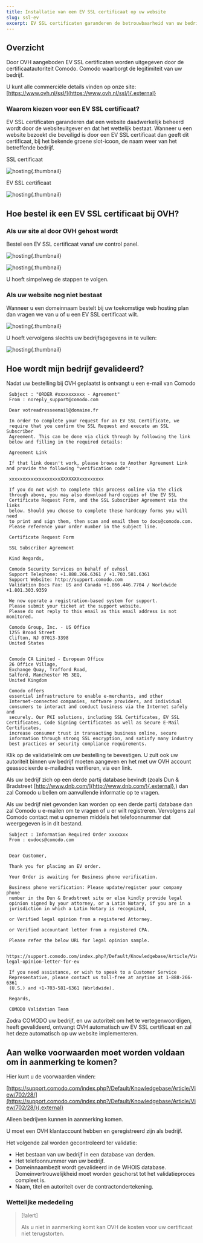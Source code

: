 ```yaml
---
title: Installatie van een EV SSL certificaat op uw website
slug: ssl-ev
excerpt: EV SSL certificaten garanderen de betrouwbaarheid van uw bedrijf en verzekeren gebruikers dat ze veilig aankopen kunnen doen op uw website
---
```



## Overzicht
Door OVH aangeboden EV SSL certificaten worden uitgegeven door de certificaatautoriteit Comodo. Comodo waarborgt de legitimiteit van uw bedrijf.

U kunt alle commerciële details vinden op onze site: [https://www.ovh.nl/ssl/](https://www.ovh.nl/ssl/){.external}


### Waarom kiezen voor een EV SSL certificaat?
EV SSL certificaten garanderen dat een website daadwerkelijk beheerd wordt door de websiteuitgever en dat het wettelijk bestaat. Wanneer u een website bezoekt die beveiligd is door een EV SSL certificaat dan geeft dit certificaat, bij het bekende groene slot-icoon, de naam weer van het betreffende bedrijf.

SSL certificaat


![hosting](images/ssl_non_EV.png){.thumbnail}

EV SSL certificaat


![hosting](images/ssl_EV.png){.thumbnail}


## Hoe bestel ik een EV SSL certificaat bij OVH?

### Als uw site al door OVH gehost wordt
Bestel een EV SSL certificaat vanaf uw control panel.


![hosting](images/step1.png){.thumbnail}


![hosting](images/step2.png){.thumbnail}

U hoeft simpelweg de stappen te volgen.


### Als uw website nog niet bestaat
Wanneer u een domeinnaam bestelt bij uw toekomstige web hosting plan dan vragen we van u of u een EV SSL certificaat wilt.


![hosting](images/step3.png){.thumbnail}

U hoeft vervolgens slechts uw bedrijfsgegevens in te vullen:


![hosting](images/step4.png){.thumbnail}


## Hoe wordt mijn bedrijf gevalideerd?
Nadat uw bestelling bij OVH geplaatst is ontvangt u een e-mail van Comodo

```
 Subject : "ORDER #xxxxxxxxxx - Agreement"
 From : noreply_support@comodo.com
 
 Dear votreadresseemail@domaine.fr
 
 In order to complete your request for an EV SSL Certificate, we
 require that you confirm the SSL Request and execute an SSL Subscriber
 Agreement. This can be done via click through by following the link
 below and filling in the required details:
 
 Agreement Link
 
 If that link doesn't work, please browse to Another Agreement Link and provide the following "verification code":
 
 xxxxxxxxxxxxxxxxxxxXXXXXXXxxxxxxxxx
 
 If you do not wish to complete this process online via the click
 through above, you may also download hard copies of the EV SSL
 Certificate Request Form, and the SSL Subscriber Agreement via the links
 below. Should you choose to complete these hardcopy forms you will need
 to print and sign them, then scan and email them to docs@comodo.com.
 Please reference your order number in the subject line.
 
 Certificate Request Form
 
 SSL Subscriber Agreement
 
 Kind Regards,
 
 Comodo Security Services on behalf of ovhssl
 Support Telephone: +1.888.266.6361 / +1.703.581.6361
 Support Website: http://support.comodo.com
 Validation Docs Fax: US and Canada +1.866.446.7704 / Worldwide +1.801.303.9359
 
 We now operate a registration-based system for support.
 Please submit your ticket at the support website.
 Please do not reply to this email as this email address is not monitored.
 
 Comodo Group, Inc. - US Office
 1255 Broad Street
 Clifton, NJ 07013-3398
 United States
 
 
 Comodo CA Limited - European Office
 26 Office Village,
 Exchange Quay, Trafford Road,
 Salford, Manchester M5 3EQ,
 United Kingdom
 
 Comodo offers
 essential infrastructure to enable e-merchants, and other
 Internet-connected companies, software providers, and individual
 consumers to interact and conduct business via the Internet safely and
 securely. Our PKI solutions, including SSL Certificates, EV SSL Certificates, Code Signing Certificates as well as Secure E-Mail Certificates,
 increase consumer trust in transacting business online, secure
 information through strong SSL encryption, and satisfy many industry
 best practices or security compliance requirements.
```

Klik op de validatielink om uw bestelling te bevestigen. U zult ook uw autoriteit binnen uw bedrijf moeten aangeven en het met uw OVH account geassocieerde e-mailadres verifieren, via een link.

Als uw bedrijf zich op een derde partij database bevindt (zoals Dun & Bradstreet [http://www.dnb.com/](http://www.dnb.com/){.external},)  dan zal Comodo u bellen om aanvullende informatie op te vragen.

Als uw bedrijf niet gevonden kan worden op een derde partij database dan zal Comodo u e-mailen om te vragen of u er wilt registreren. Vervolgens zal Comodo contact met u opnemen middels het telefoonnummer dat weergegeven is in dit bestand.

```
 Subject : Information Required Order xxxxxxx
 From : evdocs@comodo.com
 
 
 Dear Customer,
 
 Thank you for placing an EV order.
 
 Your Order is awaiting for Business phone verification.
 
 Business phone verification: Please update/register your company phone
 number in the Dun & Bradstreet site or else kindly provide legal
 opinion signed by your attorney, or a Latin Notary, if you are in a
 jurisdiction in which a Latin Notary is recognized,
 
 or Verified legal opinion from a registered Attorney.
 
 or Verified accountant letter from a registered CPA.
 
 Please refer the below URL for legal opinion sample.
 
 https://support.comodo.com/index.php?/Default/Knowledgebase/Article/View/900/87/sample-legal-opinion-letter-for-ev
 
 If you need assistance, or wish to speak to a Customer Service
 Representative, please contact us toll-free at anytime at 1-888-266-6361
 (U.S.) and +1-703-581-6361 (Worldwide).
 
 Regards,
 
 COMODO Validation Team
```

Zodra COMODO uw bedrijf, en uw autoriteit om het te vertegenwoordigen, heeft gevalideerd, ontvangt OVH automatisch uw EV SSL certificaat en zal het deze automatisch op uw website implementeren.


## Aan welke voorwaarden moet worden voldaan om in aanmerking te komen?
Hier kunt u de voorwaarden vinden:

[https://support.comodo.com/index.php?/Default/Knowledgebase/Article/View/702/28/](https://support.comodo.com/index.php?/Default/Knowledgebase/Article/View/702/28/){.external}

Alleen bedrijven kunnen in aanmerking komen.

U moet een OVH klantaccount hebben en geregistreerd zijn als bedrijf.

Het volgende zal worden gecontroleerd ter validatie:

- Het bestaan van uw bedrijf in een database van derden.
- Het telefoonnummer van uw bedrijf.
- Domeinnaambezit wordt gevalideerd in de WHOIS database. Domeinvertrouwelijkheid moet worden geschorst tot het validatieproces compleet is.
- Naam, titel en autoriteit over de contractondertekening.


### Wettelijke mededeling


> [!alert]
>
> Als u niet in aanmerking komt kan OVH de kosten voor uw certificaat niet terugstorten.
> 